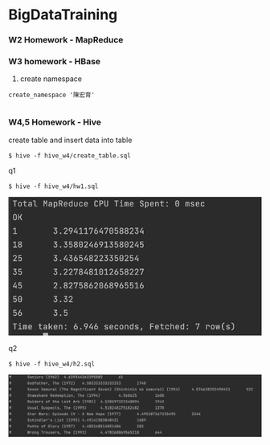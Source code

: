 # BigDataTraining


### W2 Homework - MapReduce


### W3 homework - HBase

1. create namespace
```shell
create_namespace '陳宏育'
```

```shell

```

### W4,5 Homework - Hive

create table and insert data into table

```shell
$ hive -f hive_w4/create_table.sql
```

q1
```shell 
$ hive -f hive_w4/hw1.sql
```
<img src="img/hw1.png" style="zoom:70%" />

q2
```shell
$ hive -f hive_w4/h2.sql
```
<img src="img/hw2.png" style="zoom:70%" />
